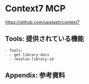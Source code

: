 # Context7 MCP

https://github.com/upstash/context7


## Tools: 提供されている機能

```text
- Tools:
  - get-library-docs
  - resolve-library-id
```

## Appendix: 参考資料

